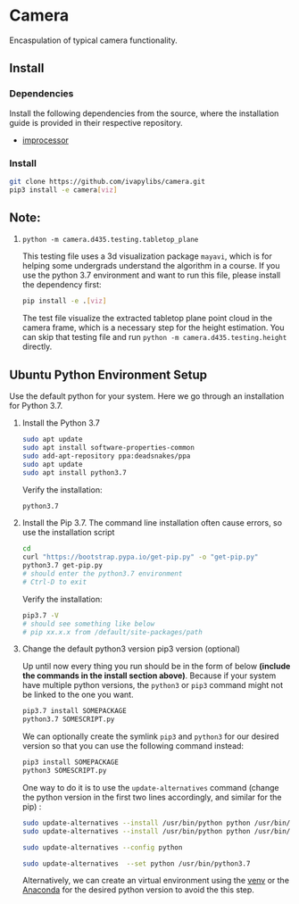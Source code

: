 # Camera

Encaspulation of typical camera functionality.

## Install

### Dependencies

Install the following dependencies from the source, where the installation guide is provided in their respective repository.

- [improcessor](https://github.com/ivapylibs/improcessor)

### Install

```bash
git clone https://github.com/ivapylibs/camera.git
pip3 install -e camera[viz]
```

## Note:

1. `python -m camera.d435.testing.tabletop_plane`

   This testing file uses a 3d visualization package `mayavi`, which is for helping some undergrads understand the algorithm in a course.
   If you use the python 3.7 environment and want to run this file, please install the dependency first:

   ```bash
   pip install -e .[viz]
   ```

   The test file visualize the extracted tabletop plane point cloud in the camera frame, which is a necessary step for the height estimation.
   You can skip that testing file and run `python -m camera.d435.testing.height` directly.

## Ubuntu Python Environment Setup

Use the default python for your system. Here we go through an installation for Python 3.7.

1. Install the Python 3.7

   ```bash
   sudo apt update
   sudo apt install software-properties-common
   sudo add-apt-repository ppa:deadsnakes/ppa
   sudo apt update
   sudo apt install python3.7
   ```

   Verify the installation:

   ```bash
   python3.7
   ```

2. Install the Pip 3.7. The command line installation often cause errors, so use the installation script

   ```bash
   cd
   curl "https://bootstrap.pypa.io/get-pip.py" -o "get-pip.py"
   python3.7 get-pip.py
   # should enter the python3.7 environment
   # Ctrl-D to exit
   ```

   Verify the installation:

   ```bash
   pip3.7 -V
   # should see something like below
   # pip xx.x.x from /default/site-packages/path
   ```

3. Change the default python3 version pip3 version (optional)

   Up until now every thing you run should be in the form of below **(include the commands in the install section above)**. Because if your system have multiple python versions, the `python3` or `pip3` command might not be linked to the one you want.

   ```bash
   pip3.7 install SOMEPACKAGE
   python3.7 SOMESCRIPT.py
   ```

   We can optionally create the symlink `pip3` and `python3` for our desired version so that you can use the following command instead:

   ```bash
   pip3 install SOMEPACKAGE
   python3 SOMESCRIPT.py
   ```

   One way to do it is to use the `update-alternatives` command (change the python version in the first two lines accordingly, and similar for the pip) :

   ```bash
   sudo update-alternatives --install /usr/bin/python python /usr/bin/python3.5 1
   sudo update-alternatives --install /usr/bin/python python /usr/bin/python3.7 2

   sudo update-alternatives --config python

   sudo update-alternatives  --set python /usr/bin/python3.7
   ```

   Alternatively, we can create an virtual environment using the [venv](https://docs.python.org/3/library/venv.html) or the [Anaconda](https://www.anaconda.com/) for the desired python version to avoid the this step.
